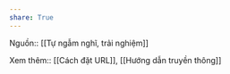 ```yaml
---
share: True
---
```

Nguồn:: [[Tự ngẫm nghĩ, trải nghiệm]]

Xem thêm:: [[Cách đặt URL]], [[Hướng dẫn truyền thông]]
